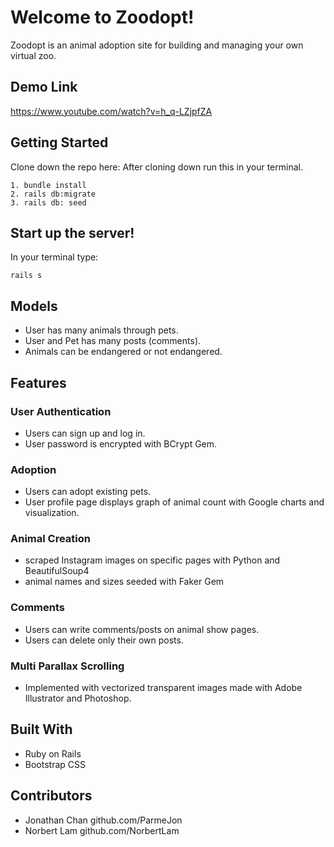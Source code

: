 # Welcome to Zoodopt!

Zoodopt is an animal adoption site for building and managing your own virtual zoo.

## Demo Link

https://www.youtube.com/watch?v=h_q-LZjpfZA

## Getting Started

Clone down the repo here:
After cloning down run this in your terminal.

```
1. bundle install
2. rails db:migrate
3. rails db: seed

```

## Start up the server!

In your terminal type:

```
rails s

```

## Models

- User has many animals through pets.
- User and Pet has many posts (comments).
- Animals can be endangered or not endangered.

## Features

### User Authentication
- Users can sign up and log in.
- User password is encrypted with BCrypt Gem.

### Adoption
- Users can adopt existing pets.
- User profile page displays graph of animal count with Google charts and visualization.

### Animal Creation
- scraped Instagram images on specific pages with Python and BeautifulSoup4
- animal names and sizes seeded with Faker Gem

### Comments
- Users can write comments/posts on animal show pages.
- Users can delete only their own posts.

### Multi Parallax Scrolling
- Implemented with vectorized transparent images made with Adobe Illustrator and Photoshop.

## Built With

* Ruby on Rails
* Bootstrap CSS

## Contributors

* Jonathan Chan github.com/ParmeJon
* Norbert Lam github.com/NorbertLam

